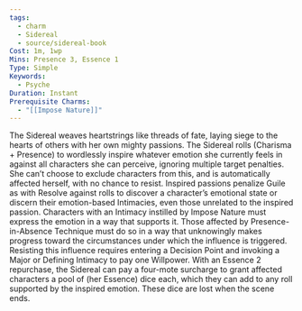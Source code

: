 ```yaml
---
tags:
  - charm
  - Sidereal
  - source/sidereal-book
Cost: 1m, 1wp
Mins: Presence 3, Essence 1
Type: Simple
Keywords:
  - Psyche
Duration: Instant
Prerequisite Charms:
  - "[[Impose Nature]]"
---
```

The Sidereal weaves heartstrings like threads of fate, laying siege to the hearts of others with her own mighty passions. The Sidereal rolls (Charisma + Presence) to wordlessly inspire whatever emotion she currently feels in against all characters she can perceive, ignoring multiple target penalties. She can’t choose to exclude characters from this, and is automatically affected herself, with no chance to resist. Inspired passions penalize Guile as with Resolve against rolls to discover a character’s emotional state or discern their emotion-based Intimacies, even those unrelated to the inspired passion. Characters with an Intimacy instilled by Impose Nature must express the emotion in a way that supports it. Those affected by Presence-in-Absence Technique must do so in a way that unknowingly makes progress toward the circumstances under which the influence is triggered. Resisting this influence requires entering a Decision Point and invoking a Major or Defining Intimacy to pay one Willpower. With an Essence 2 repurchase, the Sidereal can pay a four-mote surcharge to grant affected characters a pool of (her Essence) dice each, which they can add to any roll supported by the inspired emotion. These dice are lost when the scene ends.